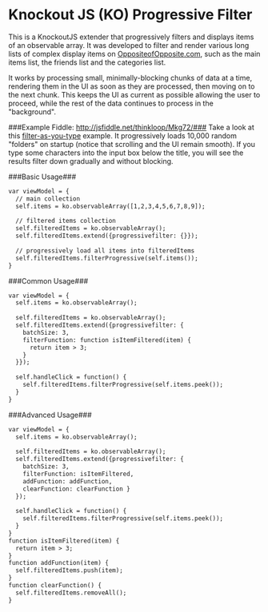 Knockout JS (KO) Progressive Filter
=====

This is a KnockoutJS extender that progressively filters and displays items of an observable array. It was developed to filter and render various long lists of complex display items on [OppositeofOpposite.com](http://www.oppositeofopposite.com/), such as the main items list, the friends list and the categories list.

It works by processing small, minimally-blocking chunks of data at a time, rendering them in the UI as soon as they are processed, then moving on to the next chunk. This keeps the UI as current as possible allowing the user to proceed, while the rest of the data continues to process in the "background".

###Example Fiddle: http://jsfiddle.net/thinkloop/Mkg72/###
Take a look at this [filter-as-you-type](http://jsfiddle.net/thinkloop/Mkg72/) example. It progressively loads 10,000 random "folders" on startup (notice that scrolling and the UI remain smooth). If you type some characters into the input box below the title, you will see the results filter down gradually and without blocking.

###Basic Usage###
```html
var viewModel = {
  // main collection
  self.items = ko.observableArray([1,2,3,4,5,6,7,8,9]);
  
  // filtered items collection
  self.filteredItems = ko.observableArray();
  self.filteredItems.extend({progressivefilter: {}});
  
  // progressively load all items into filteredItems
  self.filteredItems.filterProgressive(self.items());
}
```

###Common Usage###
```html
var viewModel = {
  self.items = ko.observableArray();
  
  self.filteredItems = ko.observableArray();
  self.filteredItems.extend({progressivefilter: { 
    batchSize: 3, 
    filterFunction: function isItemFiltered(item) {
      return item > 3;
    } 
  }});
  
  self.handleClick = function() {
    self.filteredItems.filterProgressive(self.items.peek());
  }
}
```

###Advanced Usage###
```html
var viewModel = {
  self.items = ko.observableArray();
  
  self.filteredItems = ko.observableArray();
  self.filteredItems.extend({progressivefilter: {
    batchSize: 3,
    filterFunction: isItemFiltered,
    addFunction: addFunction,
    clearFunction: clearFunction }
  });
  
  self.handleClick = function() {
    self.filteredItems.filterProgressive(self.items.peek());
  }  
}
function isItemFiltered(item) {
  return item > 3;
}
function addFunction(item) {
  self.filteredItems.push(item);
}
function clearFunction() {
  self.filteredItems.removeAll();
}
```

